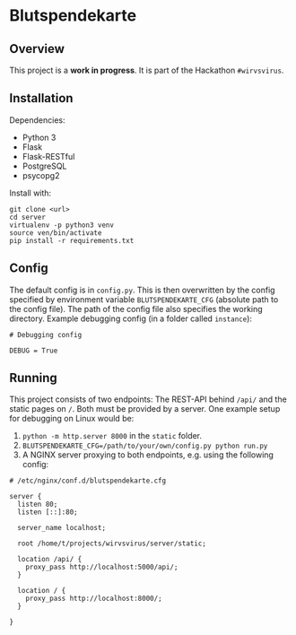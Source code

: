 # Blutspendekarte

## Overview
This project is a **work in progress**. It is part of the Hackathon `#wirvsvirus`.

## Installation
Dependencies:
- Python 3
- Flask
- Flask-RESTful
- PostgreSQL
- psycopg2

Install with:
```
git clone <url>
cd server
virtualenv -p python3 venv
source ven/bin/activate
pip install -r requirements.txt
```

## Config
The default config is in `config.py`.
This is then overwritten by the config specified by environment variable `BLUTSPENDEKARTE_CFG` (absolute path to the config file).
The path of the config file also specifies the working directory.
Example debugging config (in a folder called `instance`):
```
# Debugging config

DEBUG = True
```

## Running
This project consists of two endpoints: The REST-API behind `/api/` and the static pages on `/`.
Both must be provided by a server.
One example setup for debugging on Linux would be:
1. `python -m http.server 8000` in the `static` folder.
2. `BLUTSPENDEKARTE_CFG=/path/to/your/own/config.py python run.py`
3. A NGINX server proxying to both endpoints, e.g. using the following config:
```
# /etc/nginx/conf.d/blutspendekarte.cfg

server {
  listen 80;
  listen [::]:80;

  server_name localhost;

  root /home/t/projects/wirvsvirus/server/static;

  location /api/ {
    proxy_pass http://localhost:5000/api/;
  }

  location / {
    proxy_pass http://localhost:8000/;
  }

}

```
